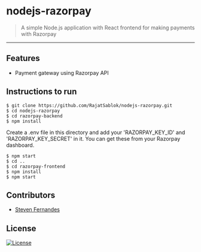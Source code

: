 # nodejs-razorpay

> <Subtitle>
> A simple Node.js application with React frontend for making payments with Razorpay

---

## Features

- Payment gateway using Razorpay API

## Instructions to run

```
$ git clone https://github.com/RajatSablok/nodejs-razorpay.git
$ cd nodejs-razorpay
$ cd razorpay-backend
$ npm install
```

Create a .env file in this directory and add your 'RAZORPAY_KEY_ID' and 'RAZORPAY_KEY_SECRET' in it. You can get these from your Razorpay dashboard.

```
$ npm start
$ cd ..
$ cd razorpay-frontend
$ npm install
$ npm start
```

## Contributors

- <a href="https://github.com/stark1996">Steven Fernandes</a>

## License

[![License](http://img.shields.io/:license-mit-blue.svg?style=flat-square)](http://badges.mit-license.org)
